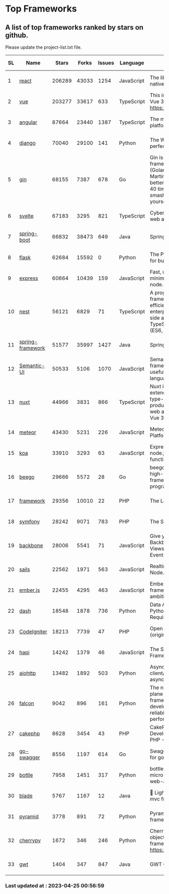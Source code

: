 # Top Frameworks
## A list of top frameworks ranked by stars on github.  
Please update the project-list.txt file.

| SL| Name  | Stars| Forks| Issues | Language | Description | Last Commit |
| --| ------| -----| ---- | ------ | -------- | ----------- | ----------- |
| 1 | [react](https://github.com/facebook/react) | 206289 | 43033 | 1254 | JavaScript | The library for web and native user interfaces | 2023-04-25 00:18:34 |
| 2 | [vue](https://github.com/vuejs/vue) | 203277 | 33617 | 633 | TypeScript | This is the repo for Vue 2. For Vue 3, go to https://github.com/vuejs/core | 2023-02-04 18:16:38 |
| 3 | [angular](https://github.com/angular/angular) | 87664 | 23440 | 1387 | TypeScript | The modern web developer’s platform | 2023-04-24 18:56:37 |
| 4 | [django](https://github.com/django/django) | 70040 | 29100 | 141 | Python | The Web framework for perfectionists with deadlines. | 2023-04-24 11:14:35 |
| 5 | [gin](https://github.com/gin-gonic/gin) | 68155 | 7387 | 678 | Go | Gin is a HTTP web framework written in Go (Golang). It features a Martini-like API with much better performance -- up to 40 times faster. If you need smashing performance, get yourself some Gin. | 2023-03-02 00:12:20 |
| 6 | [svelte](https://github.com/sveltejs/svelte) | 67183 | 3295 | 821 | TypeScript | Cybernetically enhanced web apps | 2023-04-19 13:27:42 |
| 7 | [spring-boot](https://github.com/spring-projects/spring-boot) | 66832 | 38473 | 649 | Java | Spring Boot | 2023-04-25 00:16:52 |
| 8 | [flask](https://github.com/pallets/flask) | 62684 | 15592 | 0 | Python | The Python micro framework for building web applications. | 2023-04-24 18:21:42 |
| 9 | [express](https://github.com/expressjs/express) | 60664 | 10439 | 159 | JavaScript | Fast, unopinionated, minimalist web framework for node. | 2023-02-26 18:34:32 |
| 10 | [nest](https://github.com/nestjs/nest) | 56121 | 6829 | 71 | TypeScript | A progressive Node.js framework for building efficient, scalable, and enterprise-grade server-side applications on top of TypeScript & JavaScript (ES6, ES7, ES8) 🚀 | 2023-04-24 08:57:39 |
| 11 | [spring-framework](https://github.com/spring-projects/spring-framework) | 51577 | 35997 | 1427 | Java | Spring Framework | 2023-04-24 15:57:45 |
| 12 | [Semantic-UI](https://github.com/Semantic-Org/Semantic-UI) | 50533 | 5106 | 1070 | JavaScript | Semantic is a UI component framework based around useful principles from natural language. | 2023-01-11 17:05:32 |
| 13 | [nuxt](https://github.com/nuxt/nuxt) | 44966 | 3831 | 866 | TypeScript | Nuxt is an intuitive and extendable way to create type-safe, performant and production-grade full-stack web apps and websites with Vue 3. | 2023-04-24 22:55:57 |
| 14 | [meteor](https://github.com/meteor/meteor) | 43430 | 5231 | 226 | JavaScript | Meteor, the JavaScript App Platform | 2023-04-19 18:18:47 |
| 15 | [koa](https://github.com/koajs/koa) | 33910 | 3293 | 63 | JavaScript | Expressive middleware for node.js using ES2017 async functions | 2023-04-12 09:49:59 |
| 16 | [beego](https://github.com/beego/beego) | 29666 | 5572 | 28 | Go | beego is an open-source, high-performance web framework for the Go programming language. | 2023-03-09 07:19:01 |
| 17 | [framework](https://github.com/laravel/framework) | 29356 | 10010 | 22 | PHP | The Laravel Framework. | 2023-04-24 19:32:27 |
| 18 | [symfony](https://github.com/symfony/symfony) | 28242 | 9071 | 783 | PHP | The Symfony PHP framework | 2023-04-24 14:39:16 |
| 19 | [backbone](https://github.com/jashkenas/backbone) | 28006 | 5541 | 71 | JavaScript | Give your JS App some Backbone with Models, Views, Collections, and Events | 2023-01-04 11:09:21 |
| 20 | [sails](https://github.com/balderdashy/sails) | 22562 | 1971 | 563 | JavaScript | Realtime MVC Framework for Node.js | 2023-02-17 22:35:42 |
| 21 | [ember.js](https://github.com/emberjs/ember.js) | 22455 | 4295 | 463 | JavaScript | Ember.js - A JavaScript framework for creating ambitious web applications | 2023-04-24 00:36:53 |
| 22 | [dash](https://github.com/plotly/dash) | 18548 | 1878 | 736 | Python | Data Apps & Dashboards for Python. No JavaScript Required. | 2023-04-21 14:46:04 |
| 23 | [CodeIgniter](https://github.com/bcit-ci/CodeIgniter) | 18213 | 7739 | 47 | PHP | Open Source PHP Framework (originally from EllisLab) | 2023-04-07 17:57:13 |
| 24 | [hapi](https://github.com/hapijs/hapi) | 14242 | 1379 | 46 | JavaScript | The Simple, Secure Framework Developers Trust | 2023-04-24 22:09:20 |
| 25 | [aiohttp](https://github.com/aio-libs/aiohttp) | 13482 | 1892 | 503 | Python | Asynchronous HTTP client/server framework for asyncio and Python | 2023-04-16 15:41:59 |
| 26 | [falcon](https://github.com/falconry/falcon) | 9042 | 896 | 161 | Python | The no-magic web data plane API and microservices framework for Python developers, with a focus on reliability, correctness, and performance at scale. | 2023-01-18 20:42:26 |
| 27 | [cakephp](https://github.com/cakephp/cakephp) | 8628 | 3454 | 43 | PHP | CakePHP: The Rapid Development Framework for PHP - Official Repository | 2023-04-24 18:06:27 |
| 28 | [go-swagger](https://github.com/go-swagger/go-swagger) | 8556 | 1197 | 614 | Go | Swagger 2.0 implementation for go | 2023-04-22 06:08:57 |
| 29 | [bottle](https://github.com/bottlepy/bottle) | 7958 | 1451 | 317 | Python | bottle.py is a fast and simple micro-framework for python web-applications. | 2022-09-05 15:24:52 |
| 30 | [blade](https://github.com/lets-blade/blade) | 5767 | 1167 | 12 | Java | :rocket: Lightning fast and elegant mvc framework for Java8 | 2022-05-10 12:38:06 |
| 31 | [pyramid](https://github.com/Pylons/pyramid) | 3778 | 891 | 72 | Python | Pyramid - A Python web framework | 2023-02-16 13:50:59 |
| 32 | [cherrypy](https://github.com/cherrypy/cherrypy) | 1672 | 346 | 246 | Python | CherryPy is a pythonic, object-oriented HTTP framework.      https://cherrypy.dev | 2023-04-01 23:50:27 |
| 33 | [gwt](https://github.com/gwtproject/gwt) | 1404 | 347 | 847 | Java | GWT Open Source Project | 2023-04-19 00:23:06 |

### Last updated at : 2023-04-25 00:56:59
